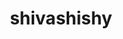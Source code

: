 ---
title: shivashishy
github: https://github.com/shivashishy
mode: dark
transition: 3s
archetype:
- Badges | Tags | Icons
---